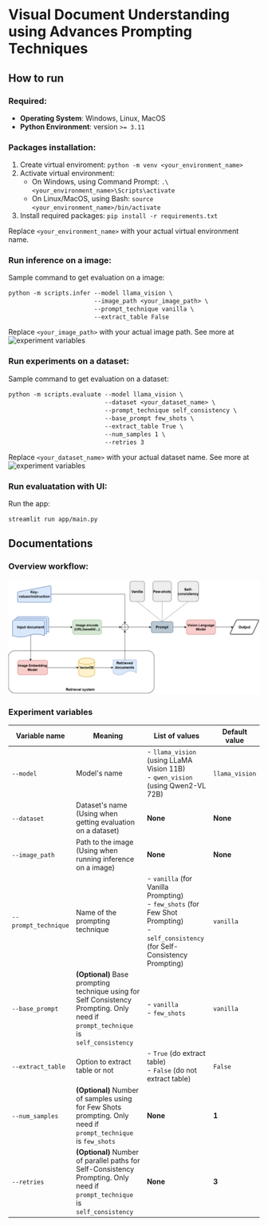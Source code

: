 # Visual Document Understanding using Advances Prompting Techniques

## **How to run**

### **Required:**
- **Operating System**: Windows, Linux, MacOS
- **Python Environment**: version `>= 3.11`

### **Packages installation:**
1. Create virtual enviroment: `python -m venv <your_environment_name>`
2. Activate virtual environment:
    - On Windows, using Command Prompt: `.\<your_environment_name>\Scripts\activate`
    - On Linux/MacOS, using Bash: `source <your_environment_name>/bin/activate`
3. Install required packages: `pip install -r requirements.txt`

Replace `<your_environment_name>` with your actual virtual environment name.

### **Run inference on a image:**
Sample command to get evaluation on a image:

```
python -m scripts.infer --model llama_vision \
                        --image_path <your_image_path> \
                        --prompt_technique vanilla \
                        --extract_table False
```

Replace `<your_image_path>` with your actual image path. See more at ![experiment variables](#experiment-variables)

### **Run experiments on a dataset:**
Sample command to get evaluation on a dataset:

```
python -m scripts.evaluate --model llama_vision \
                           --dataset <your_dataset_name> \
                           --prompt_technique self_consistency \
                           --base_prompt few_shots \
                           --extract_table True \
                           --num_samples 1 \
                           --retries 3
```

Replace `<your_dataset_name>` with your actual dataset name. See more at ![experiment variables](#experiment-variables)

### Run evaluatation with UI:
Run the app:
```
streamlit run app/main.py
```

## Documentations
### **Overview workflow:**

![Workflow](docs/workflow.png)

### Experiment variables

| Variable name | Meaning | List of values | Default value |
|----------|----------|----------| ---------- |
| `--model` | Model's name | - `llama_vision` (using LLaMA Vision 11B)<br>- `qwen_vision` (using Qwen2-VL 72B) | `llama_vision`  |
| `--dataset` | Dataset's name (Using when getting evaluation on a dataset) | **None** | **None** |
| `--image_path` | Path to the image (Using when running inference on a image) | **None** | **None** |
| `--prompt_technique` | Name of the prompting technique | - `vanilla` (for Vanilla Prompting)<br>- `few_shots` (for Few Shot Prompting)<br>- `self_consistency` (for Self-Consistency Prompting) | `vanilla` |
| `--base_prompt` | **(Optional)** Base prompting technique using for Self Consistency Prompting. Only need if `prompt_technique` is `self_consistency` | - `vanilla`<br>- `few_shots` | `vanilla` |
| `--extract_table` | Option to extract table or not | - `True` (do extract table)<br>- `False` (do not extract table) | `False` |
| `--num_samples` | **(Optional)** Number of samples using for Few Shots prompting. Only need if `prompt_technique` is `few_shots`  | **None** | **1** |
| `--retries` | **(Optional)** Number of parallel paths for Self-Consistency Prompting. Only need if `prompt_technique` is `self_consistency` | **None** | **3** |